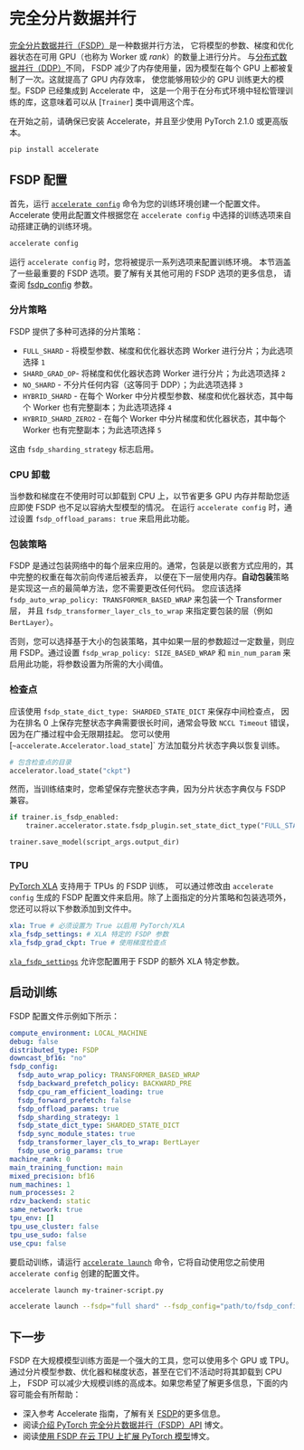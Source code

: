 <!--
Copyright 2023 The HuggingFace Team. All rights reserved.

Licensed under the Apache License, Version 2.0 (the "License"); you may not use this file except in compliance with
the License. You may obtain a copy of the License at

http://www.apache.org/licenses/LICENSE-2.0

Unless required by applicable law or agreed to in writing, software distributed under the License is distributed on
an "AS IS" BASIS, WITHOUT WARRANTIES OR CONDITIONS OF ANY KIND, either express or implied. See the License for the
specific language governing permissions and limitations under the License.

⚠️ Note that this file is in Markdown but contain specific syntax for our doc-builder (similar to MDX) that may not be
rendered properly in your Markdown viewer.
-->

# 完全分片数据并行

[完全分片数据并行（FSDP）](https://pytorch.org/blog/introducing-pytorch-fully-sharded-data-parallel-api/)是一种数据并行方法，
它将模型的参数、梯度和优化器状态在可用 GPU（也称为 Worker 或 *rank*）的数量上进行分片。
与[分布式数据并行（DDP）](https://pytorch.org/docs/stable/generated/torch.nn.parallel.DistributedDataParallel.html)不同，
FSDP 减少了内存使用量，因为模型在每个 GPU 上都被复制了一次。这就提高了 GPU 内存效率，
使您能够用较少的 GPU 训练更大的模型。FSDP 已经集成到 Accelerate 中，
这是一个用于在分布式环境中轻松管理训练的库，这意味着可以从 [`Trainer`] 类中调用这个库。

在开始之前，请确保已安装 Accelerate，并且至少使用 PyTorch 2.1.0 或更高版本。

```bash
pip install accelerate
```

## FSDP 配置

首先，运行 [`accelerate config`](https://hf-mirror.com/docs/accelerate/package_reference/cli#accelerate-config)
命令为您的训练环境创建一个配置文件。Accelerate 使用此配置文件根据您在 `accelerate config`
中选择的训练选项来自动搭建正确的训练环境。

```bash
accelerate config
```

运行 `accelerate config` 时，您将被提示一系列选项来配置训练环境。
本节涵盖了一些最重要的 FSDP 选项。要了解有关其他可用的 FSDP 选项的更多信息，
请查阅 [fsdp_config](https://hf-mirror.com/docs/transformers/main_classes/trainer#transformers.TrainingArguments.fsdp_config) 参数。

### 分片策略

FSDP 提供了多种可选择的分片策略：

- `FULL_SHARD` - 将模型参数、梯度和优化器状态跨 Worker 进行分片；为此选项选择 `1`
- `SHARD_GRAD_OP`- 将梯度和优化器状态跨 Worker 进行分片；为此选项选择 `2`
- `NO_SHARD` - 不分片任何内容（这等同于 DDP）；为此选项选择 `3`
- `HYBRID_SHARD` - 在每个 Worker 中分片模型参数、梯度和优化器状态，其中每个 Worker 也有完整副本；为此选项选择 `4`
- `HYBRID_SHARD_ZERO2` - 在每个 Worker 中分片梯度和优化器状态，其中每个 Worker 也有完整副本；为此选项选择 `5`

这由 `fsdp_sharding_strategy` 标志启用。

### CPU 卸载

当参数和梯度在不使用时可以卸载到 CPU 上，以节省更多 GPU 内存并帮助您适应即使 FSDP 也不足以容纳大型模型的情况。
在运行 `accelerate config` 时，通过设置 `fsdp_offload_params: true` 来启用此功能。

### 包装策略

FSDP 是通过包装网络中的每个层来应用的。通常，包装是以嵌套方式应用的，其中完整的权重在每次前向传递后被丢弃，
以便在下一层使用内存。**自动包装**策略是实现这一点的最简单方法，您不需要更改任何代码。
您应该选择 `fsdp_auto_wrap_policy: TRANSFORMER_BASED_WRAP` 来包装一个 Transformer 层，
并且 `fsdp_transformer_layer_cls_to_wrap` 来指定要包装的层（例如 `BertLayer`）。

否则，您可以选择基于大小的包装策略，其中如果一层的参数超过一定数量，则应用 FSDP。通过设置
`fsdp_wrap_policy: SIZE_BASED_WRAP` 和 `min_num_param` 来启用此功能，将参数设置为所需的大小阈值。

### 检查点

应该使用 `fsdp_state_dict_type: SHARDED_STATE_DICT` 来保存中间检查点，
因为在排名 0 上保存完整状态字典需要很长时间，通常会导致 `NCCL Timeout` 错误，因为在广播过程中会无限期挂起。
您可以使用 [`~accelerate.Accelerator.load_state`]` 方法加载分片状态字典以恢复训练。

```py
# 包含检查点的目录
accelerator.load_state("ckpt")
```

然而，当训练结束时，您希望保存完整状态字典，因为分片状态字典仅与 FSDP 兼容。

```py
if trainer.is_fsdp_enabled:
    trainer.accelerator.state.fsdp_plugin.set_state_dict_type("FULL_STATE_DICT")

trainer.save_model(script_args.output_dir)
```

### TPU

[PyTorch XLA](https://pytorch.org/xla/release/2.1/index.html) 支持用于 TPUs 的 FSDP 训练，
可以通过修改由 `accelerate config` 生成的 FSDP 配置文件来启用。除了上面指定的分片策略和包装选项外，
您还可以将以下参数添加到文件中。

```yaml
xla: True # 必须设置为 True 以启用 PyTorch/XLA
xla_fsdp_settings: # XLA 特定的 FSDP 参数
xla_fsdp_grad_ckpt: True # 使用梯度检查点
```

[`xla_fsdp_settings`](https://github.com/pytorch/xla/blob/2e6e183e0724818f137c8135b34ef273dea33318/torch_xla/distributed/fsdp/xla_fully_sharded_data_parallel.py#L128)
允许您配置用于 FSDP 的额外 XLA 特定参数。

## 启动训练

FSDP 配置文件示例如下所示：

```yaml
compute_environment: LOCAL_MACHINE
debug: false
distributed_type: FSDP
downcast_bf16: "no"
fsdp_config:
  fsdp_auto_wrap_policy: TRANSFORMER_BASED_WRAP
  fsdp_backward_prefetch_policy: BACKWARD_PRE
  fsdp_cpu_ram_efficient_loading: true
  fsdp_forward_prefetch: false
  fsdp_offload_params: true
  fsdp_sharding_strategy: 1
  fsdp_state_dict_type: SHARDED_STATE_DICT
  fsdp_sync_module_states: true
  fsdp_transformer_layer_cls_to_wrap: BertLayer
  fsdp_use_orig_params: true
machine_rank: 0
main_training_function: main
mixed_precision: bf16
num_machines: 1
num_processes: 2
rdzv_backend: static
same_network: true
tpu_env: []
tpu_use_cluster: false
tpu_use_sudo: false
use_cpu: false
```

要启动训练，请运行 [`accelerate launch`](https://hf-mirror.com/docs/accelerate/package_reference/cli#accelerate-launch)
命令，它将自动使用您之前使用 `accelerate config` 创建的配置文件。

```bash
accelerate launch my-trainer-script.py
```

```bash
accelerate launch --fsdp="full shard" --fsdp_config="path/to/fsdp_config/ my-trainer-script.py
```

## 下一步

FSDP 在大规模模型训练方面是一个强大的工具，您可以使用多个 GPU 或 TPU。
通过分片模型参数、优化器和梯度状态，甚至在它们不活动时将其卸载到 CPU 上，
FSDP 可以减少大规模训练的高成本。如果您希望了解更多信息，下面的内容可能会有所帮助：

- 深入参考 Accelerate 指南，了解有关
  [FSDP](https://hf-mirror.com/docs/accelerate/usage_guides/fsdp)的更多信息。
- 阅读[介绍 PyTorch 完全分片数据并行（FSDP）API](https://pytorch.org/blog/introducing-pytorch-fully-sharded-data-parallel-api/) 博文。
- 阅读[使用 FSDP 在云 TPU 上扩展 PyTorch 模型](https://pytorch.org/blog/scaling-pytorch-models-on-cloud-tpus-with-fsdp/)博文。
